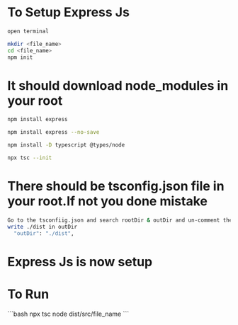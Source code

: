 
<h1>To Setup Express Js </h1>

```bash
open terminal

mkdir <file_name>
cd <file_name>
npm init
```
<h1>It should download node_modules in your root</h1>

```bash
npm install express
```

```bash
npm install express --no-save
```

```bash
npm install -D typescript @types/node
```

```bash
npx tsc --init
```

<h1>There should be tsconfig.json file in your root.If not you done mistake </h1>

```bash
Go to the tsconfiig.json and search rootDir & outDir and un-comment them
write ./dist in outDir
  "outDir": "./dist", 

```

<h1>Express Js is now setup</h1>
<h1>To Run </h1>
```bash
npx tsc
node dist/src/file_name
```

